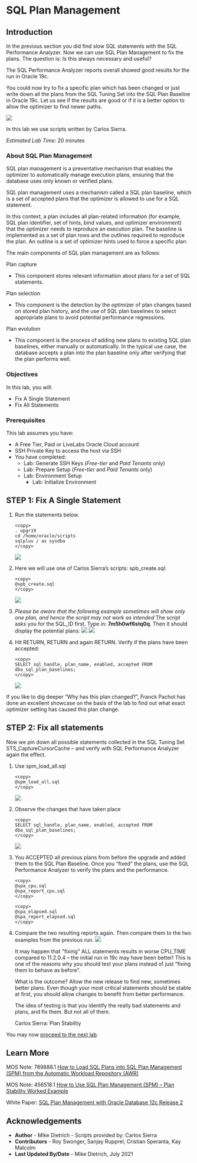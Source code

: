 # SQL Plan Management

## Introduction

In the previous section you did find slow SQL statements with the SQL Performance Analyzer. Now we can use SQL Plan Management to fix the plans. The question is: Is this always necessary and useful?

The SQL Performance Analyzer reports overall showed good results for the run in Oracle 19c.

You could now try to fix a specific plan which has been changed or just write down all the plans from the SQL Tuning Set into the SQL Plan Baseline in Oracle 19c. Let us see if the results are good or if it is a better option to allow the optimizer to find newer paths.

![](./images/performance_prescription_05.png " ")

In this lab we use scripts written by Carlos Sierra.

*Estimated Lab Time:* 20 minutes

### About SQL Plan Management
SQL plan management is a preventative mechanism that enables the optimizer to automatically manage execution plans, ensuring that the database uses only known or verified plans.

SQL plan management uses a mechanism called a SQL plan baseline, which is a set of accepted plans that the optimizer is allowed to use for a SQL statement.

In this context, a plan includes all plan-related information (for example, SQL plan identifier, set of hints, bind values, and optimizer environment) that the optimizer needs to reproduce an execution plan. The baseline is implemented as a set of plan rows and the outlines required to reproduce the plan. An outline is a set of optimizer hints used to force a specific plan.

The main components of SQL plan management are as follows:

Plan capture
- This component stores relevant information about plans for a set of SQL statements.

Plan selection
- This component is the detection by the optimizer of plan changes based on stored plan history, and the use of SQL plan baselines to select appropriate plans to avoid potential performance regressions.

Plan evolution
- This component is the process of adding new plans to existing SQL plan baselines, either manually or automatically. In the typical use case, the database accepts a plan into the plan baseline only after verifying that the plan performs well.


### Objectives

In this lab, you will:
* Fix A Single Statement
* Fix All Statements

### Prerequisites
This lab assumes you have:
- A Free Tier, Paid or LiveLabs Oracle Cloud account
- SSH Private Key to access the host via SSH
- You have completed:
    - Lab: Generate SSH Keys (*Free-tier* and *Paid Tenants* only)
    - Lab: Prepare Setup (*Free-tier* and *Paid Tenants* only)
    - Lab: Environment Setup
		- Lab: Initialize Environment

## **STEP 1**: Fix A Single Statement

1. Run the statements below.
      ````
      <copy>
      . upgr19
      cd /home/oracle/scripts
      sqlplus / as sysdba
      </copy>
      ````
      ![](./images/fix_a_1.png " ")

2. Here we will use one of Carlos Sierra’s scripts: spb_create.sql:

      ````
      <copy>
      @spb_create.sql
      </copy>
      ````
      ![](./images/fix_a_2.png " ")

3. *Please be aware that the following example sometimes will show only one plan, and hence the script may not work as intended*
   The script asks you for the SQL_ID first.  Type in: **7m5h0wf6stq0q**.  Then it should display the potential plans:
      ![](./images/fix_a_3.png " ")
      ![](./images/fix_a_4.png " ")

    <!-- ````
      PLANS PERFORMANCE
      ~~~~~~~~~~~~~~~~~

            Plan ET Avg      ET Avg      CPU Avg     CPU Avg           BG Avg       BG Avg     Rows Avg     Rows Avg       Executions       Executions                                   ET 100th    ET 99th     ET 97th     ET 95th     CPU 100th   CPU 99th    CPU 97th    CPU 95th
      Hash Value AWR (ms)    MEM (ms)    AWR (ms)    MEM (ms)             AWR          MEM          AWR          MEM              AWR              MEM   MIN Cost   MAX Cost  NL  HJ  MJ Pctl (ms)   Pctl (ms)   Pctl (ms)   Pctl (ms)   Pctl (ms)   Pctl (ms)   Pctl (ms)   Pctl (ms)
      ----------- ----------- ----------- ----------- ----------- ------------ ------------ ------------ ------------ ---------------- ---------------- ---------- ---------- --- --- --- ----------- ----------- ----------- ----------- ----------- ----------- ----------- -----------
      3642382161       1.914                   1.241                      254                     1.000                        21,302                         244        244   0   0   0       1.914       1.914       1.914       1.914       1.241       1.241       1.241       1.241
      1075826057       3.839                   2.040                      254                     1.000                        21,555                         248        248   0   0   0       3.960       3.960       3.960       3.960       2.091       2.091       2.091       2.091

      The first plan is the better plan – found after upgrade. We will fix it now by accepting it as THE plan we’d like to be used for future executions of statement with SQL_ID: 7m5h0wf6stq0q

      Select up to 3 plans:
      1st Plan Hash Value (req): 3642382161
      2nd Plan Hash Value (opt): 1075826057
      ```` -->

4. Hit RETURN, RETURN and again RETURN.  Verify if the plans have been accepted:

      ````
      <copy>
      SELECT sql_handle, plan_name, enabled, accepted FROM dba_sql_plan_baselines;
      </copy>
      ````
      ![](./images/fix_a_6.png " ")

      <!-- SQL_HANDLE                     PLAN_NAME                      ENA ACC
      —————————— —————————— — —
      SQL_59a879455619c567           SQL_PLAN_5ma3t8pb1mjb766511f85 YES YES

      ```` -->
If you like to dig deeper “Why has this plan changed?”, Franck Pachot has done an excellent showcase on the basis of the lab to find out what exact optimizer setting has caused this plan change.

## **STEP 2**: Fix all statements

Now we pin down all possible statements collected in the SQL Tuning Set STS_CaptureCursorCache – and verify with SQL Performance Analyzer again the effect.

1. Use spm\_load\_all.sql

      ````
      <copy>
      @spm_load_all.sql
      </copy>
      ````
      ![](./images/fix_a_7.png " ")

2. Observe the changes that have taken place

      ````
      <copy>
      SELECT sql_handle, plan_name, enabled, accepted FROM dba_sql_plan_baselines;
      </copy>
      ````
      ![](./images/fix_a_8.png " ")

3. You ACCEPTED all previous plans from before the upgrade and added them to the SQL Plan Baseline.  Once you “fixed” the plans, use the SQL Performance Analyzer to verify the plans and the performance.

      ````
      <copy>
      @spa_cpu.sql
      @spa_report_cpu.sql
      </copy>
      ````
      ````
      <copy>
      @spa_elapsed.sql
      @spa_report_elapsed.sql
      </copy>
      ````

4. Compare the two resulting reports again. Then compare them to the two examples from the previous run.
      ![](./images/sql_per_5.png " ")

      It may happen that "fixing" ALL statements results in worse CPU_TIME compared to 11.2.0.4 – the initial run in 19c may have been better!
      This is one of the reasons why you should test your plans instead of just “fixing them to behave as before”.

      What is the outcome?
      Allow the new release to find new, sometimes better plans. Even though your most critical statements should be stable at first, you should allow changes to benefit from better performance.

      The idea of testing is that you identify the really bad statements and plans, and fix them. But not all of them.


      Carlos Sierra: Plan Stability

You may now [proceed to the next lab](#next).

## Learn More

MOS Note: 789888.1
[How to Load SQL Plans into SQL Plan Management (SPM) from the Automatic Workload Repository (AWR)](https://support.oracle.com/epmos/faces/DocumentDisplay?id=789888.1)

MOS Note: 456518.1
[How to Use SQL Plan Management (SPM) – Plan Stability Worked Example](https://support.oracle.com/epmos/faces/DocumentDisplay?id=456518.1)

White Paper:
[SQL Plan Management with Oracle Database 12c Release 2](http://www.oracle.com/technetwork/database/bi-datawarehousing/twp-sql-plan-mgmt-12c-1963237.pdf)

## Acknowledgements
* **Author** - Mike Dietrich - Scripts provided by: Carlos Sierra
* **Contributors** -  Roy Swonger, Sanjay Rupprel, Cristian Speranta, Kay Malcolm
* **Last Updated By/Date** - Mike Dietrich, July 2021
